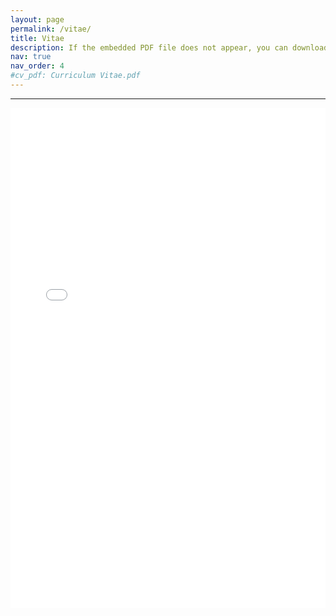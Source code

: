 ```yaml
---
layout: page
permalink: /vitae/
title: Vitae
description: If the embedded PDF file does not appear, you can download it <a href='/assets/pdf/Vitae.pdf'><u>here</u></a> for viewing.
nav: true
nav_order: 4
#cv_pdf: Curriculum Vitae.pdf
---
```

<hr>

<center>
<object data="/assets/pdf/Vitae.pdf#view=FitH&pagemode=none" width="100%" height="800px" type="application/pdf">
    <embed src="/assets/pdf/Vitae.pdf#view=FitH&pagemode=none" width="100%" height="800px" type="application/pdf" />
</object>
</center>
